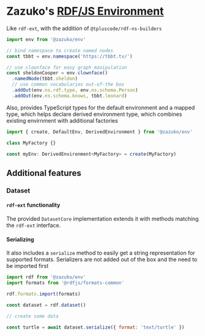 # Zazuko's [RDF/JS Environment](https://github.com/rdfjs-base/environment)

Like `rdf-ext`, with the addition of `@tpluscode/rdf-ns-builders`

```js
import env from '@zazuko/env'

// bind namespace to create named nodes
const tbbt = env.namespace('https://tbbt.tv/')

// use clownface for easy graph manipulation
const sheldonCooper = env.clownface()
  .namedNode(tbbt.sheldon)
  // use common vocabularies out-of-the box  
  .addOut(env.ns.rdf.type, env.ns.schema.Person)
  .addOut(env.ns.schema.knows, tbbt.leonard)
```

Also, provides TypeScript types for the default environment and a mapped type,
which helps declare derived environment type, which combines existing envirnment
with additional factories

```ts
import { create, DefaultEnv, DerivedEnvironment } from '@zazuko/env'

class MyFactory {}

const myEnv: DerivedEnvironment<MyFactory> = create(MyFactory)
```

## Additional features

### Dataset

#### `rdf-ext` functionality

The provided `DatasetCore` implementation extends it with methods matching the `rdf-ext` interface.

#### Serializing

It also includes a `serialize` method to easily get a string representation for supported formats.
Serializers are not added out of the box and the need to be imported first

```js
import rdf from '@zazuko/env'
import formats from '@rdfjs/formats-common'

rdf.formats.import(formats)

const dataset = rdf.dataset()

// create some data

const turtle = await dataset.serialize({ format: 'text/turtle' })
```
